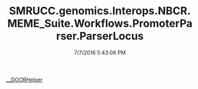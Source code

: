 ﻿---
title: SMRUCC.genomics.Interops.NBCR.MEME_Suite.Workflows.PromoterParser.ParserLocus
date: 7/7/2016 5:43:06 PM
---

[__DOORHelper](T-SMRUCC.genomics.Interops.NBCR.MEME_Suite.Workflows.PromoterParser.ParserLocus.__DOORHelper.html)
